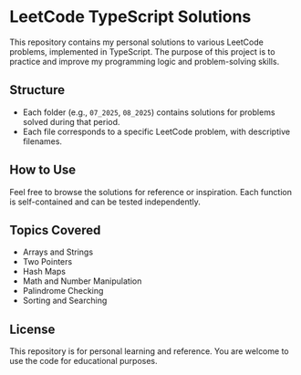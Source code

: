 # LeetCode TypeScript Solutions

This repository contains my personal solutions to various LeetCode problems, implemented in TypeScript. The purpose of this project is to practice and improve my programming logic and problem-solving skills.

## Structure

- Each folder (e.g., `07_2025`, `08_2025`) contains solutions for problems solved during that period.
- Each file corresponds to a specific LeetCode problem, with descriptive filenames.

## How to Use

Feel free to browse the solutions for reference or inspiration. Each function is self-contained and can be tested independently.

## Topics Covered

- Arrays and Strings
- Two Pointers
- Hash Maps
- Math and Number Manipulation
- Palindrome Checking
- Sorting and Searching

## License

This repository is for personal learning and reference. You are welcome to use the code for educational purposes.